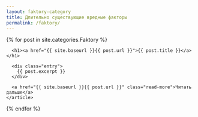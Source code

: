 ```yaml
---
layout: faktory-category
title: Длительно существующие вредные факторы
permalink: /faktory/
---
```




<div class="posts">
{% for post in site.categories.Faktory %}
    <article class="post">

      <h1><a href="{{ site.baseurl }}{{ post.url }}">{{ post.title }}</a></h1>

      <div class="entry">
        {{ post.excerpt }}
      </div>

      <a href="{{ site.baseurl }}{{ post.url }}" class="read-more">Читать дальше</a>
    </article>
  {% endfor %}
</div>


